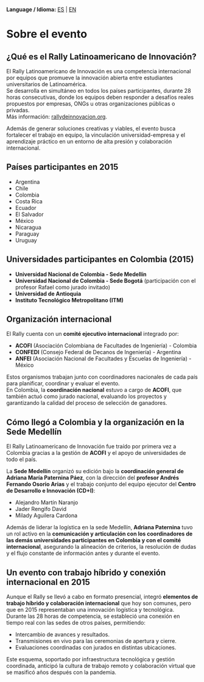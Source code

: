 **Language / Idioma:** [ES](../es/01_Sobre_El_Evento.md) | [EN](../en/01_About_the_Event.md)

# Sobre el evento

## ¿Qué es el Rally Latinoamericano de Innovación?
El Rally Latinoamericano de Innovación es una competencia internacional por equipos que promueve la innovación abierta entre estudiantes universitarios de Latinoamérica.  
Se desarrolla en simultáneo en todos los países participantes, durante 28 horas consecutivas, donde los equipos deben responder a desafíos reales propuestos por empresas, ONGs u otras organizaciones públicas o privadas.  
Más información: [rallydeinnovacion.org](https://www.rallydeinnovacion.org/?utm_source=chatgpt.com).

Además de generar soluciones creativas y viables, el evento busca fortalecer el trabajo en equipo, la vinculación universidad-empresa y el aprendizaje práctico en un entorno de alta presión y colaboración internacional.

## Países participantes en 2015
- Argentina  
- Chile  
- Colombia  
- Costa Rica  
- Ecuador  
- El Salvador  
- México  
- Nicaragua  
- Paraguay  
- Uruguay  

## Universidades participantes en Colombia (2015)
- **Universidad Nacional de Colombia - Sede Medellín**  
- **Universidad Nacional de Colombia - Sede Bogotá** (participación con el profesor Rafael como jurado invitado)  
- **Universidad de Antioquia**  
- **Instituto Tecnológico Metropolitano (ITM)**

## Organización internacional
El Rally cuenta con un **comité ejecutivo internacional** integrado por:
- **ACOFI** (Asociación Colombiana de Facultades de Ingeniería) - Colombia  
- **CONFEDI** (Consejo Federal de Decanos de Ingeniería) - Argentina  
- **ANFEI** (Asociación Nacional de Facultades y Escuelas de Ingeniería) - México  

Estos organismos trabajan junto con coordinadores nacionales de cada país para planificar, coordinar y evaluar el evento.  
En Colombia, la **coordinación nacional** estuvo a cargo de **ACOFI**, que también actuó como jurado nacional, evaluando los proyectos y garantizando la calidad del proceso de selección de ganadores.

## Cómo llegó a Colombia y la organización en la Sede Medellín
El Rally Latinoamericano de Innovación fue traído por primera vez a Colombia gracias a la gestión de **ACOFI** y el apoyo de universidades de todo el país.

La **Sede Medellín** organizó su edición bajo la **coordinación general de Adriana María Paternina Páez**, con la dirección del **profesor Andrés Fernando Osorio Arias** y el trabajo conjunto del equipo ejecutor del **Centro de Desarrollo e Innovación (CD+I)**:
- Alejandro Martín Naranjo  
- Jader Rengifo David  
- Milady Aguilera Cardona  

Además de liderar la logística en la sede Medellín, **Adriana Paternina** tuvo un rol activo en la **comunicación y articulación con los coordinadores de las demás universidades participantes en Colombia y con el comité internacional**, asegurando la alineación de criterios, la resolución de dudas y el flujo constante de información antes y durante el evento.

## Un evento con trabajo híbrido y conexión internacional en 2015
Aunque el Rally se llevó a cabo en formato presencial, integró **elementos de trabajo híbrido y colaboración internacional** que hoy son comunes, pero que en 2015 representaban una innovación logística y tecnológica.  
Durante las 28 horas de competencia, se estableció una conexión en tiempo real con las sedes de otros países, permitiendo:
- Intercambio de avances y resultados.  
- Transmisiones en vivo para las ceremonias de apertura y cierre.  
- Evaluaciones coordinadas con jurados en distintas ubicaciones.  

Este esquema, soportado por infraestructura tecnológica y gestión coordinada, anticipó la cultura de trabajo remoto y colaboración virtual que se masificó años después con la pandemia.
